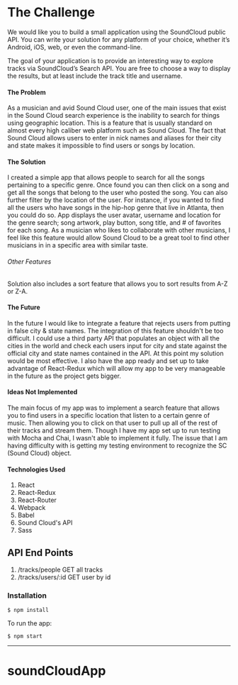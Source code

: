 # The Challenge
We would like you to build a small application using the SoundCloud public API. You can write your solution for any platform of your choice, whether it’s Android, iOS, web, or even the command-line.

The goal of your application is to provide an interesting way to explore tracks via SoundCloud’s Search API. You are free to choose a way to display the results, but at least include the track title and username.


#### The Problem
As a musician and avid Sound Cloud user, one of the main issues that exist in the Sound Cloud search experience is the inability to search for things using geographic location. This is a feature that is usually standard on almost every high caliber web platform such as Sound Cloud. The fact that Sound Cloud allows users to enter in nick names and aliases for their city and state makes it impossible to find users or songs by location.

#### The Solution
I created a simple app that allows people to search for all the songs pertaining to a specific genre. Once found you can then click on a song and get all the songs that belong to the user who posted the song. You can also further filter by the location of the user. For instance, if you wanted to find all the users who have songs in the hip-hop genre that live in Atlanta, then you could do so. App displays the user avatar, username and location for the genre search; song artwork, play button, song title, and # of favorites for each song. As a musician who likes to collaborate with other musicians, I feel like this feature would allow Sound Cloud to be a great tool to find other musicians in in a specific area with similar taste.

###### Other Features
Solution also includes a sort feature that allows you to sort results from A-Z or Z-A.

#### The Future
In the future I would like to integrate a feature that rejects users from putting in false city & state names. The integration of this feature shouldn't be too difficult. I could use a third party API that populates an object with all the cities in the world and check each users input for city and state against the official city and state names contained in the API. At this point my solution would be most effective. I also have the app ready and set up to take advantage of React-Redux which will allow my app to be very manageable in the future as the project gets bigger.

#### Ideas Not Implemented
The main focus of my app was to implement a search feature that allows you to find users in a specific location that listen to a certain genre of music. Then allowing you to click on that user to pull up all of the rest of their tracks and stream them. Though I have my app set up to run testing with Mocha and Chai, I wasn't able to implement it fully. The issue that I am having difficulty with is getting my testing environment to recognize the SC (Sound Cloud) object. 


#### Technologies Used

1. React
2. React-Redux
3. React-Router
4. Webpack
5. Babel
6. Sound Cloud's API
7. Sass

## API End Points

1. /tracks/people GET all tracks
2. /tracks/users/:id GET user by id


### Installation

```
$ npm install
```

To run the app:

```
$ npm start
```

---
# soundCloudApp
